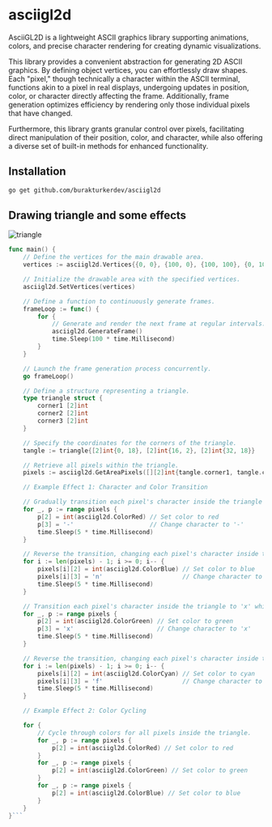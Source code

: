 # asciigl2d
AsciiGL2D is a lightweight ASCII graphics library supporting animations, colors, and precise character rendering for creating dynamic visualizations.

This library provides a convenient abstraction for generating 2D ASCII graphics. By defining object vertices, you can effortlessly draw shapes. Each "pixel," though technically a character within the ASCII terminal, functions akin to a pixel in real displays, undergoing updates in position, color, or character directly affecting the frame. Additionally, frame generation optimizes efficiency by rendering only those individual pixels that have changed.

Furthermore, this library grants granular control over pixels, facilitating direct manipulation of their position, color, and character, while also offering a diverse set of built-in methods for enhanced functionality.

## Installation
```bash
go get github.com/burakturkerdev/asciigl2d
```

## Drawing triangle and some effects

![triangle](https://github.com/burakturkerdev/asciigl2d/assets/166562458/21dbdf09-2a18-435d-b8a0-fc84c527d187)


```go
func main() {
	// Define the vertices for the main drawable area.
	vertices := asciigl2d.Vertices{{0, 0}, {100, 0}, {100, 100}, {0, 100}}

	// Initialize the drawable area with the specified vertices.
	asciigl2d.SetVertices(vertices)

	// Define a function to continuously generate frames.
	frameLoop := func() {
		for {
			// Generate and render the next frame at regular intervals.
			asciigl2d.GenerateFrame()
			time.Sleep(100 * time.Millisecond)
		}
	}

	// Launch the frame generation process concurrently.
	go frameLoop()

	// Define a structure representing a triangle.
	type triangle struct {
		corner1 [2]int
		corner2 [2]int
		corner3 [2]int
	}

	// Specify the coordinates for the corners of the triangle.
	tangle := triangle{[2]int{0, 18}, [2]int{16, 2}, [2]int{32, 18}}

	// Retrieve all pixels within the triangle.
	pixels := asciigl2d.GetAreaPixels([][2]int{tangle.corner1, tangle.corner2, tangle.corner3})

	// Example Effect 1: Character and Color Transition

	// Gradually transition each pixel's character inside the triangle to '-' while modifying its color.
	for _, p := range pixels {
		p[2] = int(asciigl2d.ColorRed) // Set color to red
		p[3] = '-'                     // Change character to '-'
		time.Sleep(5 * time.Millisecond)
	}

	// Reverse the transition, changing each pixel's character inside the triangle to 'n' while modifying its color.
	for i := len(pixels) - 1; i >= 0; i-- {
		pixels[i][2] = int(asciigl2d.ColorBlue) // Set color to blue
		pixels[i][3] = 'n'                      // Change character to 'n'
		time.Sleep(5 * time.Millisecond)
	}

	// Transition each pixel's character inside the triangle to 'x' while modifying its color.
	for _, p := range pixels {
		p[2] = int(asciigl2d.ColorGreen) // Set color to green
		p[3] = 'x'                       // Change character to 'x'
		time.Sleep(5 * time.Millisecond)
	}

	// Reverse the transition, changing each pixel's character inside the triangle to 'f' while modifying its color.
	for i := len(pixels) - 1; i >= 0; i-- {
		pixels[i][2] = int(asciigl2d.ColorCyan) // Set color to cyan
		pixels[i][3] = 'f'                      // Change character to 'f'
		time.Sleep(5 * time.Millisecond)
	}

	// Example Effect 2: Color Cycling

	for {
		// Cycle through colors for all pixels inside the triangle.
		for _, p := range pixels {
			p[2] = int(asciigl2d.ColorRed) // Set color to red
		}
		for _, p := range pixels {
			p[2] = int(asciigl2d.ColorGreen) // Set color to green
		}
		for _, p := range pixels {
			p[2] = int(asciigl2d.ColorBlue) // Set color to blue
		}
	}
}```
